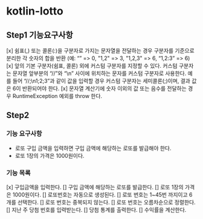 # kotlin-lotto

## Step1 기능요구사항
[x] 쉼표(,) 또는 콜론(:)을 구분자로 가지는 문자열을 전달하는 경우 구분자를 기준으로 분리한 각 숫자의 합을 반환 (예: “” => 0, "1,2" => 3, "1,2,3" => 6, “1,2:3” => 6)
[x] 앞의 기본 구분자(쉼표, 콜론) 외에 커스텀 구분자를 지정할 수 있다. 커스텀 구분자는 문자열 앞부분의 “//”와 “\n” 사이에 위치하는 문자를 커스텀 구분자로 사용한다. 예를 들어 “//;\n1;2;3”과 같이 값을 입력할 경우 커스텀 구분자는 세미콜론(;)이며, 결과 값은 6이 반환되어야 한다.
[x] 문자열 계산기에 숫자 이외의 값 또는 음수를 전달하는 경우 RuntimeException 예외를 throw 한다.

## Step2

### 기능 요구사항
* 로또 구입 금액을 입력하면 구입 금액에 해당하는 로또를 발급해야 한다.
* 로또 1장의 가격은 1000원이다.

### 기능 목록
[x] 구입금액을 입력한다.
[] 구입 금액에 해당하는 로또를 발급한다.
[] 로또 1장의 가격은 1000원이다.
[] 로또번호는 자동으로 생성된다.
[] 로또 번호는 1~45번 까지이고 6개를 선택한다.
[] 로또 번호는 중복되지 않는다.
[] 로또 번호는 오름차순으로 정렬한다.
[] 지난 주 당첨 번호를 입력받는다.
[] 당첨 통계를 출력한다.
[] 수익률을 계산한다.